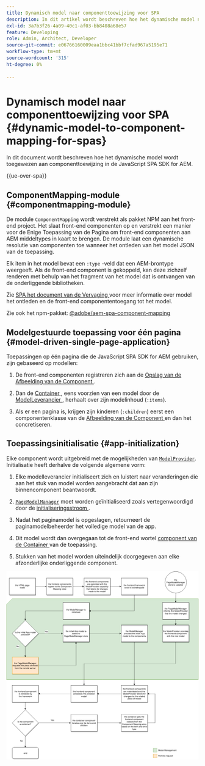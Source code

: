 ```yaml
---
title: Dynamisch model naar componenttoewijzing voor SPA
description: In dit artikel wordt beschreven hoe het dynamische model naar componenttoewijzing plaatsvindt in de JavaScript SPA SDK for AEM.
exl-id: 3a7b3f26-4a09-40c1-af03-bb8408a68e57
feature: Developing
role: Admin, Architect, Developer
source-git-commit: e06766160009eaa1bbc41bbf7cfad967a5195e71
workflow-type: tm+mt
source-wordcount: '315'
ht-degree: 0%

---
```


# Dynamisch model naar componenttoewijzing voor SPA {#dynamic-model-to-component-mapping-for-spas}

In dit document wordt beschreven hoe het dynamische model wordt toegewezen aan componenttoewijzing in de JavaScript SPA SDK for AEM.

{{ue-over-spa}}

## ComponentMapping-module {#componentmapping-module}

De module `ComponentMapping` wordt verstrekt als pakket NPM aan het front-end project. Het slaat front-end componenten op en verstrekt een manier voor de Enige Toepassing van de Pagina om front-end componenten aan AEM middeltypes in kaart te brengen. De module laat een dynamische resolutie van componenten toe wanneer het ontleden van het model JSON van de toepassing.

Elk item in het model bevat een `:type` -veld dat een AEM-brontype weergeeft. Als de front-end component is gekoppeld, kan deze zichzelf renderen met behulp van het fragment van het model dat is ontvangen van de onderliggende bibliotheken.

Zie [ SPA het document van de Vervaging ](blueprint.md) voor meer informatie over model het ontleden en de front-end componententoegang tot het model.

Zie ook het npm-pakket: [@adobe/aem-spa-component-mapping ](https://www.npmjs.com/package/@adobe/aem-spa-component-mapping)

## Modelgestuurde toepassing voor één pagina {#model-driven-single-page-application}

Toepassingen op één pagina die de JavaScript SPA SDK for AEM gebruiken, zijn gebaseerd op modellen:

1. De front-end componenten registreren zich aan de [ Opslag van de Afbeelding van de Component ](#componentmapping-module).
1. Dan de [ Container ](blueprint.md#container), eens voorzien van een model door de [ ModelLeverancier ](blueprint.md#the-model-provider), herhaalt over zijn modelinhoud (`:items`).

1. Als er een pagina is, krijgen zijn kinderen (`:children`) eerst een componentenklasse van de [ Afbeelding van de Component ](blueprint.md#componentmapping) en dan het concretiseren.

## Toepassingsinitialisatie {#app-initialization}

Elke component wordt uitgebreid met de mogelijkheden van [`ModelProvider`](blueprint.md#the-model-provider). Initialisatie heeft derhalve de volgende algemene vorm:

1. Elke modelleverancier initialiseert zich en luistert naar veranderingen die aan het stuk van model worden aangebracht dat aan zijn binnencomponent beantwoordt.
1. [`PageModelManager`](blueprint.md#pagemodelmanager) moet worden geïnitialiseerd zoals vertegenwoordigd door de [ initialiseringsstroom ](blueprint.md).

1. Nadat het paginamodel is opgeslagen, retourneert de paginamodelbeheerder het volledige model van de app.
1. Dit model wordt dan overgegaan tot de front-end wortel [ component van de Container ](blueprint.md#container) van de toepassing.
1. Stukken van het model worden uiteindelijk doorgegeven aan elke afzonderlijke onderliggende component.

![ het modelinitialisering van de app ](assets/app-model-initialization.png)
